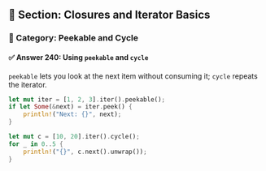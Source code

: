 ## 📘 Section: Closures and Iterator Basics  
### 🔹 Category: Peekable and Cycle  
#### ✅ Answer 240: Using `peekable` and `cycle`

`peekable` lets you look at the next item without consuming it; `cycle` repeats the iterator.

```rust
let mut iter = [1, 2, 3].iter().peekable();
if let Some(&next) = iter.peek() {
    println!("Next: {}", next);
}

let mut c = [10, 20].iter().cycle();
for _ in 0..5 {
    println!("{}", c.next().unwrap());
}
```
